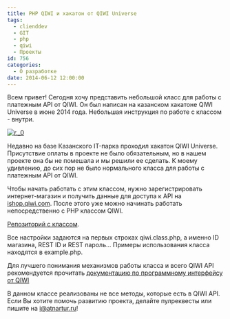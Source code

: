 ```yaml
---
title: PHP QIWI и хакатон от QIWI Universe
tags:
  - clienddev
  - GIT
  - php
  - qiwi
  - Проекты
id: 756
categories:
  - О разработке
date: 2014-06-12 12:00:00
---
```


Всем привет! Сегодня хочу представить небольшой класс для работы с платежным API от QIWI. Он был написан на казанском хакатоне QIWI Universe в июне 2014 года. Небольшая инструкция по работе с классом - внутри. <!--more-->

[![r._0](http://atnartur.ru/wp-content/uploads/2014/06/r._0-150x150.jpg)](http://atnartur.ru/wp-content/uploads/2014/06/r._0.jpg)

Недавно на базе Казанского IT-парка проходил хакатон QIWI Universe. Присутствие оплаты в проекте не было обязательным, но в нашем проекте она бы не помешала и мы решили ее сделать. К моему удивлению, до сих пор не было нормального класса для работы с платежным API от QIWI. 

Чтобы начать работать с этим классом, нужно зарегистрировать интернет-магазин и получить данные для доступа к API на [ishop.qiwi.com](https://ishop.qiwi.com/). После этого уже можно начинать работать непосредственно с PHP классом QIWI. 

[Репозиторий с классом](https://github.com/atnartur/php-qiwi).

Все настройки задаются на первых строках qiwi.class.php, а именно ID магазина, REST ID и REST пароль... Примеры использования класса находятся в example.php. 

Для лучшего понимания механизмов работы класса и всего QIWI API рекомендуется прочитать [документацию по программному интерфейсу от QIWI](https://yadi.sk/d/i5Acl6VKT7SE2)

В данном классе реализованы не все методы, которые есть в QIWI API. Если Вы хотите помочь развитию проекта, делайте пулреквесты или пишите на [i@atnartur.ru](mailto:i@atnartur.ru)!